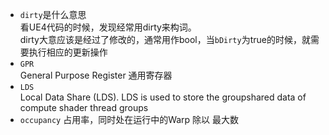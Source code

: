 * `dirty`是什么意思  
看UE4代码的时候，发现经常用dirty来构词。  
dirty大意应该是经过了修改的，通常用作bool，当`bDirty`为true的时候，就需要执行相应的更新操作  
* `GPR`  
General Purpose Register 通用寄存器
* `LDS`  
Local Data Share (LDS). LDS is used to store the groupshared data of compute shader thread groups  
* `occupancy`
占用率，同时处在运行中的Warp 除以 最大数